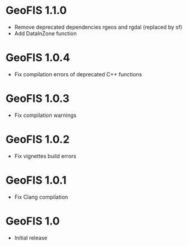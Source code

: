 # GeoFIS 1.1.0

* Remove deprecated dependencies rgeos and rgdal (replaced by sf)
* Add DataInZone function

# GeoFIS 1.0.4

* Fix compilation errors of deprecated C++ functions

# GeoFIS 1.0.3

* Fix compilation warnings

# GeoFIS 1.0.2

* Fix vignettes build errors

# GeoFIS 1.0.1

* Fix Clang compilation

# GeoFIS 1.0

* Initial release
